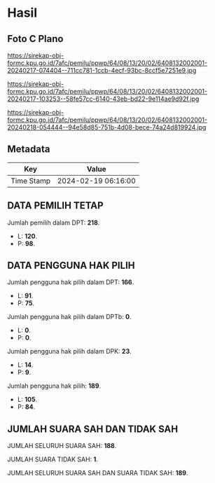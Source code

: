 # Hasil

## Foto C Plano

https://sirekap-obj-formc.kpu.go.id/7afc/pemilu/ppwp/64/08/13/20/02/6408132002001-20240217-074404--711cc781-1ccb-4ecf-93bc-8ccf5e7251e9.jpg

https://sirekap-obj-formc.kpu.go.id/7afc/pemilu/ppwp/64/08/13/20/02/6408132002001-20240217-103253--58fe57cc-6140-43eb-bd22-9e114ae9d92f.jpg

https://sirekap-obj-formc.kpu.go.id/7afc/pemilu/ppwp/64/08/13/20/02/6408132002001-20240218-054444--94e58d85-751b-4d08-bece-74a24d819924.jpg


## Metadata

| Key        | Value               |
| ---------- | ------------------- |
| Time Stamp | 2024-02-19 06:16:00 |


## DATA PEMILIH TETAP

Jumlah pemilih dalam DPT: **218**.
 * L: **120**.
 * P: **98**.

## DATA PENGGUNA HAK PILIH

Jumlah pengguna hak pilih dalam DPT: **166**.
 * L: **91**.
 * P: **75**.

Jumlah pengguna hak pilih dalam DPTb: **0**.
 * L: **0**.
 * P: **0**.

Jumlah pengguna hak pilih dalam DPK: **23**.
 * L: **14**.
 * P: **9**.

Jumlah pengguna hak pilih: **189**.
 * L: **105**.
 * P: **84**.

## JUMLAH SUARA SAH DAN TIDAK SAH

JUMLAH SELURUH SUARA SAH: **188**.

JUMLAH SUARA TIDAK SAH: **1**.

JUMLAH SELURUH SUARA SAH DAN SUARA TIDAK SAH: **189**.


